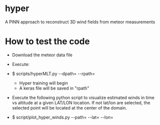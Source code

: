 # hyper
A PINN approach to reconstruct 3D wind fields from meteor measurements

# How to test the code
- Download the meteor data file
- Execute:
- 
  $ scripts/hyperMLT.py --dpath=<location of the meteor data file> --rpath=<path were the trained neural network will be stored>
  
  * Hyper training will begin
  * A keras file will be saved in "rpath"
- Execute the following python script to visualize estimated winds in time vs altitude at a given LAT/LON location. If not lat/lon are selected, the selected point will be located at the center of the domain.
- 
  $ script/plot_hyper_winds.py --path=<path were the trained neural network was stored> --lat=<LATITUDE> --lon=<LONGITUDE>
